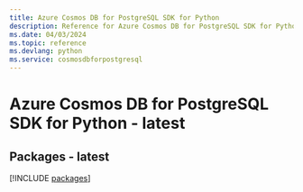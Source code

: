 ```yaml
---
title: Azure Cosmos DB for PostgreSQL SDK for Python
description: Reference for Azure Cosmos DB for PostgreSQL SDK for Python
ms.date: 04/03/2024
ms.topic: reference
ms.devlang: python
ms.service: cosmosdbforpostgresql
---
```

# Azure Cosmos DB for PostgreSQL SDK for Python - latest
## Packages - latest
[!INCLUDE [packages](cosmos-db-for-postgresql-index.md)]